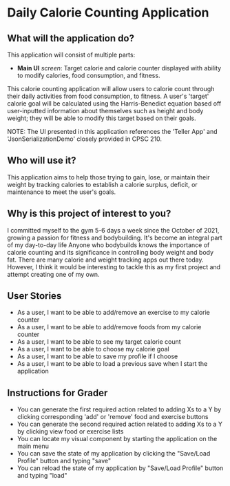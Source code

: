 # Daily Calorie Counting Application

## What will the application do?

This application will consist of multiple parts:

- **Main UI** *screen*: Target calorie and calorie counter displayed with ability to modify calories, food consumption,
  and fitness.

This calorie counting application will allow users to calorie count through their daily activities from food
consumption, to fitness. A user's 'target' calorie goal will be calculated using the Harris-Benedict equation based off
user-inputted information about themselves such as height and body weight; they will be able to modify this target based
on their goals.

NOTE: The UI presented in this application references the 'Teller App' and 'JsonSerializationDemo' closely provided in
CPSC 210.

## Who will use it?

This application aims to help those trying to gain, lose, or maintain their weight by tracking calories to establish a
calorie surplus, deficit, or maintenance to meet the user's goals.

## Why is this project of interest to you?

I committed myself to the gym 5-6 days a week since the October of 2021, growing a passion for fitness and bodybuilding.
It's become an integral part of my day-to-day life Anyone who bodybuilds knows the importance of calorie counting and
its significance in controlling body weight and body fat. There are many calorie and weight tracking apps out there
today. However, I think it would be interesting to tackle this as my first project and attempt creating one of my own.

## User Stories

- As a user, I want to be able to add/remove an exercise to my calorie counter
- As a user, I want to be able to add/remove foods from my calorie counter
- As a user, I want to be able to see my target calorie count
- As a user, I want to be able to choose my calorie goal
- As a user, I want to be able to save my profile if I choose
- As a user, I want to be able to load a previous save when I start the application

## Instructions for Grader

- You can generate the first required action related to adding Xs to a Y by clicking corresponding 'add' or 'remove' food and exercise buttons
- You can generate the second required action related to adding Xs to a Y by clicking view food or exercise lists
- You can locate my visual component by starting the application on the main menu
- You can save the state of my application by clicking the "Save/Load Profile" button and typing "save"
- You can reload the state of my application by "Save/Load Profile" button and typing "load"

